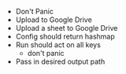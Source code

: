 - Don't Panic
- Upload to Google Drive
- Upload a sheet to Google Drive
- Config should return hashmap
- Run should act on all keys
    - don't panic
- Pass in desired output path
